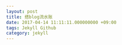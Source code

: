 ```yaml
---
layout: post
title: 搭blog流水账
date: 2017-04-14 11:11:11.000000000 +09:00
tags: Jekyll Github
category: jekyll
---
```

